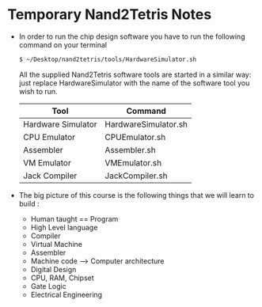 # Temporary Nand2Tetris Notes

- In order to run the chip design software you have to run the following command on your terminal
  ```bash
  $ ~/Desktop/nand2tetris/tools/HardwareSimulator.sh
  ```
  All the supplied Nand2Tetris software tools are started in a similar way: just replace HardwareSimulator with the name of the software tool you wish to run.

  |Tool	|Command|
  |--|--|
  |Hardware Simulator	|HardwareSimulator.sh|
  |CPU Emulator	|CPUEmulator.sh|
  |Assembler |	Assembler.sh|
  |VM Emulator	| VMEmulator.sh|
  |Jack Compiler	| JackCompiler.sh|
  
- The big picture of this course is the following things that we will learn to build :

  -  Human taught == Program
  -  High Level language
  -  Compiler
  -  Virtual Machine
  -  Assembler
  -  Machine code --> Computer architecture
  -  Digital Design
  -  CPU, RAM, Chipset
  -  Gate Logic
  -  Electrical Engineering
